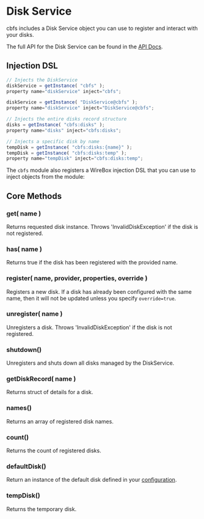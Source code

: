 # Disk Service

cbfs includes a Disk Service object you can use to register and interact with your disks.

The full API for the Disk Service can be found in the [API Docs](https://apidocs.ortussolutions.com/#/coldbox-modules/cbfs/).

## Injection DSL

```javascript
// Injects the DiskService
diskService = getInstance( "cbfs" );
property name="diskService" inject="cbfs";

diskService = getInstance( "DiskService@cbfs" );
property name="diskService" inject="DiskService@cbfs";

// Injects the entire disks record structure
disks = getInstance( "cbfs:disks" );
property name="disks" inject="cbfs:disks";

// Injects a specific disk by name
tempDisk = getInstance( "cbfs:disks:{name}" );
tempDisk = getInstance( "cbfs:disks:temp" );
property name="tempDisk" inject="cbfs:disks:temp";
```

The `cbfs` module also registers a WireBox injection DSL that you can use to inject objects from the module:

## Core Methods

### get( name )

Returns requested disk instance. Throws 'InvalidDiskException' if the disk is not registered.

### has( name )

Returns true if the disk has been registered with the provided name.

### register( name, provider, properties, override )

Registers a new disk. If a disk has already been configured with the same name, then it will not be updated unless you specify `override=true`.

### unregister( name )

Unregisters a disk. Throws 'InvalidDiskException' if the disk is not registered.

### shutdown()

Unregisters and shuts down all disks managed by the DiskService.

### getDiskRecord( name )

Returns struct of details for a disk.

### names()

Returns an array of registered disk names.

### count()

Returns the count of registered disks.

### defaultDisk()

Return an instance of the default disk defined in your [configuration](configuration.md).

### tempDisk()

Returns the temporary disk.
